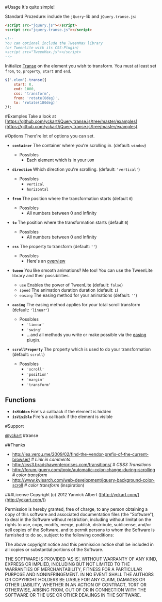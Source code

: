 #Usage
It's quite simple!

Standard Prozedure: include the `jQuery`-lib and `jQuery.transe.js`:
```html
<script src="jquery.js"></script>
<script src="jquery.transe.js"></script>

<!--
You can optional include the TweenMax library
(or TweenLite with its CSS-Plugin)
<script src="TweenMax.js"></script>
-->
```

Initialize [Transe](http://github.com/yckart/jquery.transe.js) on the element you wish to transform. You must at least set `from`, `to`, `property`, `start` and `end`.
```javascript
$('.elem').transe({
    start: 0,
    end: 1000,
    css: 'transform',
    from: 'rotate(0deg)',
    to: 'rotate(180deg)'
});
```

#Examples
Take a look at [https://github.com/yckart/jQuery.transe.js/tree/master/examples](https://github.com/yckart/jQuery.transe.js/tree/master/examples).


#Options
There're lot of options you can set.

* <b>`container`</b> The container where you're scrolling in. (default: `window`)
    * Possibles
        * Each element which is in your `DOM`

* <b>`direction`</b> Which direction you're scrolling. (default: `'vertical'`)
    * Possibles
        * `vertical`
        * `horizontal`

* <b>`from`</b> The position where the transformation starts (default `0`)
    * Possibles
        * All numbers between 0 and Infinity

* <b>`to`</b> The position where the transformation starts (default `0`)
    * Possibles
        * All numbers between 0 and Infinity

* <b>`css`</b> The property to transform (default: `''`)
    * Possibles
        * Here's an [overview](https://github.com/yckart/jQuery.transe.js/wiki/Properties)

* <b>`tween`</b> You like smooth animations? Me too! You can use the TweenLite library and their possibilities.
    * `use` Enables the power of TweenLite (default: `false`)
    * `speed` The animation duration duration (default: `1`)
    * `easing` The easing method for your animations (default: `''`)

* <b>`easing`</b> The easing method applies for your total scroll transform (default: `'linear'`)
    * Possibles
        * `'linear'`
        * `'swing'`
        * ...and all methods you write or make possible via the [easing plugin](http://gsgd.co.uk/sandbox/jquery/easing/).

* <b>`scrollProperty`</b> The property which is used to do your transformation (default: `scroll`)
    * Possibles
        * `'scroll'`
        * `'position'`
        * `'margin'`
        * `'transform'`

## Functions
* <b>`isHidden`</b> Fire's a callback if the element is hidden
* <b>`isVisible`</b> Fire's a callback if the element is visible


#Support

[@yckart](http://twitter.com/yckart/) #transe


##Thanks
- http://lea.verou.me/2009/02/find-the-vendor-prefix-of-the-current-browser/ # *Link in comments*
- http://css3.bradshawenterprises.com/transitions/ # *CSS3 Transitions*
- http://forum.jquery.com/topic/automatic-color-change-during-scrolling # *color transform*
- http://www.kylearch.com/web-development/jquery-background-color-scroll # *color transform* (inspiration)


###License
Copyright (c) 2012 Yannick Albert ([http://yckart.com/](http://yckart.com/))

Permission is hereby granted, free of charge, to any person obtaining a copy of this software and associated documentation files (the "Software"), to deal in the Software without restriction, including without limitation the rights to use, copy, modify, merge, publish, distribute, sublicense, and/or sell copies of the Software, and to permit persons to whom the Software is furnished to do so, subject to the following conditions:

The above copyright notice and this permission notice shall be included in all copies or substantial portions of the Software.

THE SOFTWARE IS PROVIDED 'AS IS', WITHOUT WARRANTY OF ANY KIND, EXPRESS OR IMPLIED, INCLUDING BUT NOT LIMITED TO THE WARRANTIES OF MERCHANTABILITY, FITNESS FOR A PARTICULAR PURPOSE AND NONINFRINGEMENT. IN NO EVENT SHALL THE AUTHORS OR COPYRIGHT HOLDERS BE LIABLE FOR ANY CLAIM, DAMAGES OR OTHER LIABILITY, WHETHER IN AN ACTION OF CONTRACT, TORT OR OTHERWISE, ARISING FROM, OUT OF OR IN CONNECTION WITH THE SOFTWARE OR THE USE OR OTHER DEALINGS IN THE SOFTWARE.
